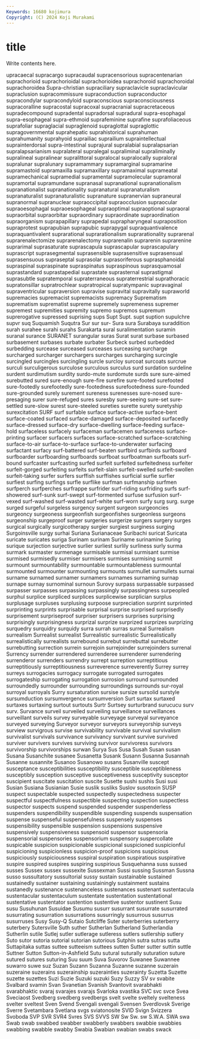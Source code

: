 ```yaml
---
Keywords: 16680 kojimura
Copyright: (C) 2024 Koji Murakami
---
```


# title

Write contents here.



upracaecal supracargo supracaudal supracensorious supracentenarian suprachorioid suprachorioidal suprachorioidea
suprachoroid suprachoroidal suprachoroidea Supra-christian supraciliary supraclavicle supraclavicular supraclusion supracommissure supraconduction
supraconductor supracondylar supracondyloid supraconscious supraconsciousness supracoralline supracostal supracoxal supracranial supracretaceous
supradecompound supradental supradorsal supradural supra-esophagal supra-esophageal supra-ethmoid suprafeminine suprafine suprafoliaceous
suprafoliar supraglacial supraglenoid supraglottal supraglottic supragovernmental suprahepatic suprahistorical suprahuman suprahumanity
suprahyoid suprailiac suprailium supraintellectual suprainterdorsal supra-intestinal suprajural supralabial supralapsarian supralapsarianism
supralateral supralegal supraliminal supraliminally supralineal supralinear supralittoral supralocal supralocally supraloral
supralunar supralunary supramammary supramarginal supramarine supramastoid supramaxilla supramaxillary supramaximal suprameatal
supramechanical supramedial supramental supramolecular supramoral supramortal supramundane supranasal supranational supranationalism
supranationalist supranationality supranatural supranaturalism supranaturalist supranaturalistic supranature supranervian supraneural supranormal
supranuclear supraoccipital supraocclusion supraocular supraoesophagal supraoesophageal supraoptimal supraoptional supraoral supraorbital
supraorbitar supraordinary supraordinate supraordination supraorganism suprapapillary suprapedal suprapharyngeal supraposition supraprotest
suprapubian suprapubic suprapygal supraquantivalence supraquantivalent suprarational suprarationalism suprarationality suprarenal suprarenalectomize
suprarenalectomy suprarenalin suprarenin suprarenine suprarimal suprasaturate suprascapula suprascapular suprascapulary suprascript
suprasegmental suprasensible suprasensitive suprasensual suprasensuous supraseptal suprasolar suprasoriferous suprasphanoidal supraspinal
supraspinate supraspinatus supraspinous suprasquamosal suprastandard suprastapedial suprastate suprasternal suprastigmal suprasubtle
supratemporal supraterraneous supraterrestrial suprathoracic supratonsillar supratrochlear supratropical supratympanic supravaginal supraventricular
supraversion supravise supravital supravitally supraworld supremacies supremacist supremacists supremacy Suprematism
suprematism suprematist supreme supremely supremeness supremer supremest supremities supremity supremo
supremos supremum suprerogative supressed suprising sups Supt Supt. supt suption
supulchre supvr suq Suquamish Suqutra Sur sur sur- Sura sura
Surabaya suraddition surah surahee surahi surahs Surakarta sural suralimentation suramin
suranal surance SURANET surangular suras Surat surat surbase surbased surbasement
surbases surbate surbater Surbeck surbed surbedded surbedding surcease surceased surceases
surceasing surcharge surcharged surcharger surchargers surcharges surcharging surcingle surcingled surcingles
surcingling surcle surcloy surcoat surcoats surcrue surculi surculigerous surculose surculous
surculus surd surdation surdeline surdent surdimutism surdity surdo-mute surdomute surds
sure sure-aimed surebutted sured sure-enough sure-fire surefire sure-footed surefooted sure-footedly
surefootedly sure-footedness surefootedness sure-founded sure-grounded surely surement sureness surenesses sure-nosed
sure-presaging surer sure-refuged sures suresby sure-seeing sure-set sure-settled sure-slow surest
sure-steeled sureties surette surety suretyship surexcitation SURF surf surfable surface
surface-active surface-bent surface-coated surfaced surface-damaged surface-deposited surfacedly surface-dressed surface-dry surface-dwelling
surface-feeding surface-hold surfaceless surfacely surfaceman surfacemen surfaceness surface-printing surfacer surfacers
surfaces surface-scratched surface-scratching surface-to-air surface-to-surface surface-to-underwater surfacing surfactant surfacy surf-battered
surf-beaten surfbird surfbirds surfboard surfboarder surfboarding surfboards surfboat surfboatman surfboats
surf-bound surfcaster surfcasting surfed surfeit surfeited surfeitedness surfeiter surfeit-gorged surfeiting
surfeits surfeit-slain surfeit-swelled surfeit-swollen surfeit-taking surfer surfers surffish surffishes surficial
surfie surfier surfiest surfing surfings surfle surflike surfman surfmanship surfmen
surfperch surfperches surfrappe surfrider surf-riding surfriding surfs surf-showered surf-sunk surf-swept
surf-tormented surfuse surfusion surf-vexed surf-washed surf-wasted surf-white surf-worn surfy surg
surg. surge surged surgeful surgeless surgency surgent surgeon surgeoncies surgeoncy
surgeoness surgeonfish surgeonfishes surgeonless surgeons surgeonship surgeproof surger surgeries surgerize
surgers surgery surges surgical surgically surgicotherapy surgier surgiest surginess surging
Surgoinsville surgy surhai Suriana Surianaceae Suribachi suricat Suricata suricate suricates
suriga Surinam surinam Suriname surinamine Suring surique surjection surjective surlier
surliest surlily surliness surly surma surmark surmaster surmenage surmisable surmisal
surmisant surmise surmised surmisedly surmiser surmisers surmises surmising surmit surmount
surmountability surmountable surmountableness surmountal surmounted surmounter surmounting surmounts surmullet surmullets
surnai surname surnamed surnamer surnamers surnames surnaming surnap surnape surnay
surnominal surnoun Surovy surpass surpassable surpassed surpasser surpasses surpassing surpassingly
surpassingness surpeopled surphul surplice surpliced surplices surplicewise surplician surplus surplusage
surpluses surplusing surpoose surpreciation surprint surprinted surprinting surprints surprisable surprisal
surprise surprised surprisedly surprisement surpriseproof surpriser surprisers surprises surprising surprisingly
surprisingness surprizal surprize surprized surprizes surprizing surquedry surquidry surquidy surra
surrah surras surreal Surrealism surrealism Surrealist surrealist Surrealistic surrealistic Surrealistically
surrealistically surrealists surrebound surrebut surrebuttal surrebutter surrebutting surrection surrein surrejoin
surrejoinder surrejoinders surrenal Surrency surrender surrendered surrenderee surrenderer surrendering surrenderor
surrenders surrendry surrept surreption surreptitious surreptitiously surreptitiousness surreverence surreverently Surrey
surrey surreys surrogacies surrogacy surrogate surrogated surrogates surrogateship surrogating surrogation
surrosion surround surrounded surroundedly surrounder surrounding surroundings surrounds sur-royal surroyal
surroyals Surry sursaturation sursise sursize sursolid surstyle sursumduction sursumvergence sursumversion
Surt surtax surtaxed surtaxes surtaxing surtout surtouts Surtr Surtsey surturbrand
surucucu surv surv. Survance surveil surveiled surveiling surveillance surveillances surveillant
surveils survey surveyable surveyage surveyal surveyance surveyed surveying Surveyor surveyor
surveyors surveyorship surveys surview survigrous survise survivability survivable survival survivalism
survivalist survivals survivance survivancy survivant survive survived surviver survivers survives
surviving survivor survivoress survivors survivorship survivorships surwan Surya Sus Susa
Susah Susan susan Susana Susanchite susanee Susanetta Susank Susann Susanna
Susannah Susanne susannite Susanoo Susanowo susans Susanville suscept susceptance susceptibilities
susceptibility susceptible susceptibleness susceptibly susception susceptive susceptiveness susceptivity susceptor suscipient
suscitate suscitation suscite Susette sushi sushis Susi susi Susian Susiana
Susianian Susie suslik susliks Suslov susotoxin SUSP suspect suspectable suspected
suspectedly suspectedness suspecter suspectful suspectfulness suspectible suspecting suspection suspectless suspector
suspects suspend suspended suspender suspenderless suspenders suspendibility suspendible suspending suspends
suspensation suspense suspenseful suspensefulness suspensely suspenses suspensibility suspensible suspension suspensions
suspensive suspensively suspensiveness suspensoid suspensor suspensoria suspensorial suspensories suspensorium suspensory
suspercollate suspicable suspicion suspicionable suspicional suspicioned suspicionful suspicioning suspicionless suspicion-proof
suspicions suspicious suspiciously suspiciousness suspiral suspiration suspiratious suspirative suspire suspired
suspires suspiring suspirious Susquehanna suss sussed susses Sussex sussex sussexite
Sussexman Sussi sussing Sussman Sussna susso sussultatory sussultorial sussy sustain
sustainable sustained sustainedly sustainer sustaining sustainingly sustainment sustains sustanedly sustenance
sustenanceless sustenances sustenant sustentacula sustentacular sustentaculum sustentate sustentation sustentational sustentative
sustentator sustention sustentive sustentor sustinent Susu susu Susuhunan Susuidae Susumu
susurr susurrant susurrate susurrated susurrating susurration susurrations susurringly susurrous susurrus
susurruses Susy Susy-Q Sutaio Sutcliffe Suter suterberries suterberry suterbery Sutersville
Suth suther Sutherlan Sutherland Sutherlandia Sutherlin sutile Sutlej sutler sutlerage
sutleress sutlers sutlership sutlery Suto sutor sutoria sutorial sutorian sutorious
Sutphin sutra sutras sutta Suttapitaka suttas suttee sutteeism suttees sutten
Sutter sutter suttin suttle Suttner Sutton Sutton-in-Ashfield Sutu sutural suturally
suturation suture sutured sutures suturing Suu suum Suva Suvorov Suwanee
Suwannee suwarro suwe suz Suzan Suzann Suzanna Suzanne suzanne suzerain
suzeraine suzerains suzerainship suzerainties suzerainty Suzetta Suzette suzette suzettes Suzi
Suzie Suzuki suzuki Suzy Suzzy SV sv svabite Svalbard svamin
Svan Svanetian Svanish Svantovit svarabhakti svarabhaktic svaraj svarajes svarajs Svarloka
svastika SVC svc svce Svea Sveciaost Svedberg svedberg svedbergs svelt
svelte sveltely svelteness svelter sveltest Sven Svend Svengali svengali Svensen
Sverdlovsk Sverige Sverre Svetambara Svetlana svgs sviatonosite SVID Svign Svizzera
Svoboda SVP SVR SVR4 Svres SVS SVVS SW Sw Sw.
sw S.W.A. SWA swa Swab swab swabbed swabber swabberly swabbers
swabbie swabbies swabbing swabble swabby Swabia Swabian swabian swabs swack
